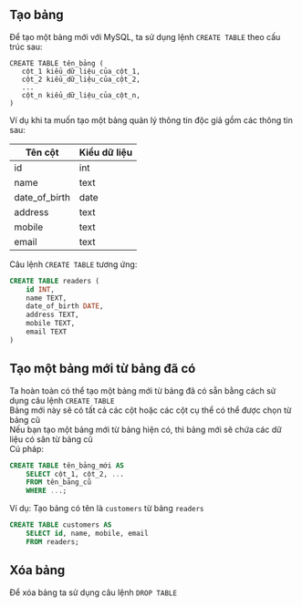 ## Tạo bảng  
Để tạo một bảng mới với MySQL, ta sử dụng lệnh `CREATE TABLE` theo cấu trúc sau:  
```
CREATE TABLE tên_bảng (
   cột_1 kiểu_dữ_liệu_của_cột_1,
   cột_2 kiểu_dữ_liệu_của_cột_2,
   ...
   cột_n kiểu_dữ_liệu_của_cột_n,
)
```

Ví dụ khi ta muốn tạo một bảng quản lý thông tin độc giả gồm các thông tin sau:  

| Tên cột | Kiểu dữ liệu |  
| --- | --- |
| id | int |
| name | text |
| date_of_birth | date |
| address | text |
| mobile | text |
| email | text |

Câu lệnh `CREATE TABLE` tương ứng:  
```sql
CREATE TABLE readers (
    id INT,
    name TEXT,
    date_of_birth DATE,
    address TEXT,
    mobile TEXT,
    email TEXT
)
```  

## Tạo một bảng mới từ bảng đã có  
Ta hoàn toàn có thể tạo một bảng mới từ bảng đã có sẵn bằng cách sử dụng câu lệnh `CREATE TABLE`  
Bảng mới này sẽ có tất cả các cột hoặc các cột cụ thể có thể được chọn từ bảng cũ  
Nếu bạn tạo một bảng mới từ bảng hiện có, thì bảng mới sẽ chứa các dữ liệu có sãn từ bảng cũ  
Cú pháp:  
```sql  
CREATE TABLE tên_bảng_mới AS 
    SELECT cột_1, cột_2, ...
    FROM tên_bảng_cũ 
    WHERE ...;
```  
Ví dụ: Tạo bảng có tên là `customers` từ bảng `readers`  

```sql
CREATE TABLE customers AS 
    SELECT id, name, mobile, email
    FROM readers;
```  

## Xóa bảng  
Để xóa bảng ta sử dụng câu lệnh `DROP TABLE`